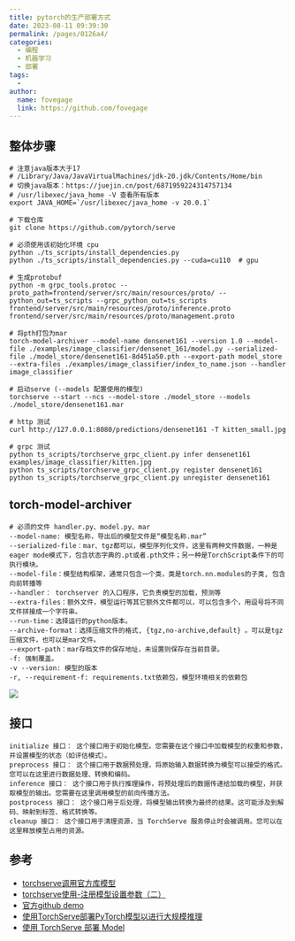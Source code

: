 ```yaml
---
title: pytorch的生产部署方式
date: 2023-08-11 09:39:30
permalink: /pages/0126a4/
categories:
  - 编程
  - 机器学习
  - 部署
tags:
  -
author:
  name: fovegage
  link: https://github.com/fovegage
---
```


## 整体步骤

```
# 注意java版本大于17
# /Library/Java/JavaVirtualMachines/jdk-20.jdk/Contents/Home/bin
# 切换java版本：https://juejin.cn/post/6871959224314757134
# /usr/libexec/java_home -V 查看所有版本
export JAVA_HOME=`/usr/libexec/java_home -v 20.0.1`

# 下载仓库
git clone https://github.com/pytorch/serve

# 必须使用该初始化环境 cpu
python ./ts_scripts/install_dependencies.py
python ./ts_scripts/install_dependencies.py --cuda=cu110  # gpu

# 生成protobuf
python -m grpc_tools.protoc --proto_path=frontend/server/src/main/resources/proto/ --python_out=ts_scripts --grpc_python_out=ts_scripts frontend/server/src/main/resources/proto/inference.proto frontend/server/src/main/resources/proto/management.proto

# 将pth打包为mar
torch-model-archiver --model-name densenet161 --version 1.0 --model-file ./examples/image_classifier/densenet_161/model.py --serialized-file ./model_store/densenet161-8d451a50.pth --export-path model_store --extra-files ./examples/image_classifier/index_to_name.json --handler image_classifier

# 启动serve (--models 配置使用的模型)
torchserve --start --ncs --model-store ./model_store --models ./model_store/densenet161.mar

# http 测试
curl http://127.0.0.1:8080/predictions/densenet161 -T kitten_small.jpg

# grpc 测试
python ts_scripts/torchserve_grpc_client.py infer densenet161 examples/image_classifier/kitten.jpg
python ts_scripts/torchserve_grpc_client.py register densenet161
python ts_scripts/torchserve_grpc_client.py unregister densenet161
```

## torch-model-archiver

```
# 必须的文件 handler.py、model.py、mar
--model-name: 模型名称，导出后的模型文件是“模型名称.mar”
--serialized-file：mar、tgz都可以，模型序列化文件，这里有两种文件数据，一种是eager mode模式下，包含状态字典的.pt或者.pth文件；另一种是TorchScript条件下的可执行模块。
--model-file：模型结构框架，通常只包含一个类，类是torch.nn.modules的子类, 包含 向前转播等
--handler： torchserver 的入口程序，它负责模型的加载，预测等
--extra-files：额外文件，模型运行等其它额外文件都可以，可以包含多个，用逗号将不同文件拼接成一个字符串。
--run-time：选择运行的python版本。
--archive-format：选择压缩文件的格式, {tgz,no-archive,default} 。可以是tgz压缩文件，也可以是mar文件。
--export-path：mar存档文件的保存地址，未设置则保存在当前目录。
-f: 强制覆盖。
-v --version: 模型的版本
-r, --requirement-f: requirements.txt依赖包，模型环境相关的依赖包
```

![](https://obsidian-foveagge.oss-cn-beijing.aliyuncs.com/blog/9RHBwj.png)

## 接口

```
initialize 接口： 这个接口用于初始化模型。您需要在这个接口中加载模型的权重和参数，并设置模型的状态（如评估模式）。
preprocess 接口： 这个接口用于数据预处理，将原始输入数据转换为模型可以接受的格式。您可以在这里进行数据处理、转换和编码。
inference 接口： 这个接口用于执行推理操作，将预处理后的数据传递给加载的模型，并获取模型的输出。您需要在这里调用模型的前向传播方法。
postprocess 接口： 这个接口用于后处理，将模型输出转换为最终的结果。这可能涉及到解码、映射到标签、格式转换等。
cleanup 接口： 这个接口用于清理资源，当 TorchServe 服务停止时会被调用。您可以在这里释放模型占用的资源。
```

## 参考

- [torchserve调用官方库模型](https://blog.csdn.net/weixin_45063703/article/details/125146002)
- [torchserve使用-注册模型设置参数（二）](https://blog.csdn.net/weixin_34910922/article/details/114552407)
- [官方github demo](https://github.com/pytorch/serve/tree/master/examples/Huggingface_Transformers)
- [使用TorchServe部署PyTorch模型以进行大规模推理](https://blog.csdn.net/zhoumoon/article/details/109283826)
- [使用 TorchServe 部署 Model](https://xiang753017.gitbook.io/zixiang-blog/shi-yong-torchserve-bu-shu-model)